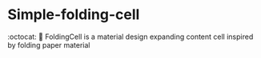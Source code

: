 # Simple-folding-cell
:octocat: 📃 FoldingCell is a material design expanding content cell inspired by folding paper material 
